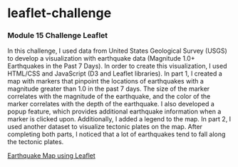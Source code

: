 # leaflet-challenge
### Module 15 Challenge Leaflet

In this challenge, I used data from United States Geological Survey (USGS) to develop a visualization with earthquake data (Magnitude 1.0+ Earthquakes in the Past 7 Days). In order to create this visualization, I used HTML/CSS and JavaScript (D3 and Leaflet libraries). In part 1, I created a map with markers that pinpoint the locations of earthquakes with a magnitude greater than 1.0 in the past 7 days. The size of the marker correlates with the magnitude of the earthquake, and the color of the marker correlates with the depth of the earthquake. I also developed a popup feature, which provides additional earthquake information when a marker is clicked upon. Additionally, I added a legend to the map. In part 2, I used another dataset to visualize tectonic plates on the map. After completing both parts, I noticed that a lot of earthquakes tend to fall along the tectonic plates.  

[Earthquake Map using Leaflet](https://jjc55.github.io/leaflet-challenge/)
